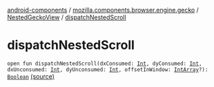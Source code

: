 [android-components](../../index.md) / [mozilla.components.browser.engine.gecko](../index.md) / [NestedGeckoView](index.md) / [dispatchNestedScroll](./dispatch-nested-scroll.md)

# dispatchNestedScroll

`open fun dispatchNestedScroll(dxConsumed: `[`Int`](https://kotlinlang.org/api/latest/jvm/stdlib/kotlin/-int/index.html)`, dyConsumed: `[`Int`](https://kotlinlang.org/api/latest/jvm/stdlib/kotlin/-int/index.html)`, dxUnconsumed: `[`Int`](https://kotlinlang.org/api/latest/jvm/stdlib/kotlin/-int/index.html)`, dyUnconsumed: `[`Int`](https://kotlinlang.org/api/latest/jvm/stdlib/kotlin/-int/index.html)`, offsetInWindow: `[`IntArray`](https://kotlinlang.org/api/latest/jvm/stdlib/kotlin/-int-array/index.html)`?): `[`Boolean`](https://kotlinlang.org/api/latest/jvm/stdlib/kotlin/-boolean/index.html) [(source)](https://github.com/mozilla-mobile/android-components/blob/master/components/browser/engine-gecko-beta/src/main/java/mozilla/components/browser/engine/gecko/NestedGeckoView.kt#L114)